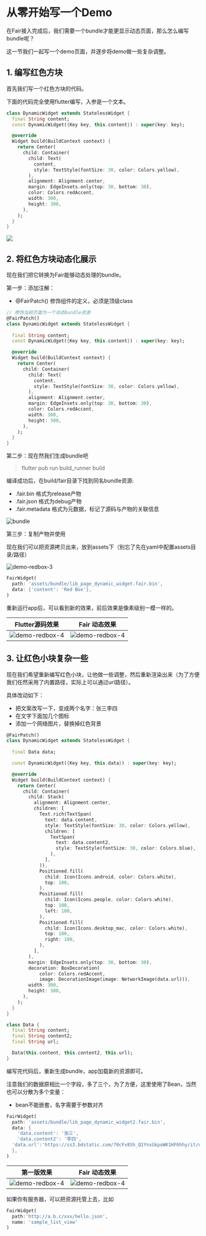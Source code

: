 # 从零开始写一个Demo

在Fair接入完成后，我们需要一个bundle才能更显示动态页面，那么怎么编写bundle呢？

这一节我们一起写一个demo页面，并逐步将demo做一些复杂调整。

## 1. 编写红色方块

首先我们写一个红色方块的代码。

下面的代码完全使用flutter编写，入参是一个文本。

```dart
class DynamicWidget extends StatelessWidget {
  final String content;
  const DynamicWidget({Key key, this.content}) : super(key: key);

  @override
  Widget build(BuildContext context) {
    return Center(
      child: Container(
        child: Text(
          content,
          style: TextStyle(fontSize: 30, color: Colors.yellow),
        ),
        alignment: Alignment.center,
        margin: EdgeInsets.only(top: 30, bottom: 30),
        color: Colors.redAccent,
        width: 300,
        height: 300,
      ),
    );
  }
}
```

![](./assets/demo-redbox-1.png)



## 2. 将红色方块动态化展示

现在我们把它转换为Fair能够动态处理的bundle。

第一步：添加注解：

* @FairPatch() 修饰组件的定义，必须是顶级class

```dart
// 修饰当前页面为一个动态bundle资源
@FairPatch()
class DynamicWidget extends StatelessWidget {
  
  final String content;
  const DynamicWidget({Key key, this.content}) : super(key: key);

  @override
  Widget build(BuildContext context) {
    return Center(
      child: Container(
        child: Text(
          content,
          style: TextStyle(fontSize: 30, color: Colors.yellow),
        ),
        alignment: Alignment.center,
        margin: EdgeInsets.only(top: 30, bottom: 30),
        color: Colors.redAccent,
        width: 300,
        height: 300,
      ),
    );
  }
}
```

第二步：现在然我们生成bundle吧

> flutter pub run build_runner build

编译成功后，在build/fair目录下找到同名bundle资源:

* .fair.bin 格式为release产物
* .fair.json 格式为debug产物
* .fair.metadata 格式为元数据，标记了源码与产物的关联信息

![bundle](./assets/demo-redbox-2.png)

第三步：复制产物并使用

现在我们可以把资源拷贝出来，放到assets下（别忘了先在yaml中配置assets目录/路径）

![demo-redbox-3](./assets/demo-redbox-3.png)

```dart
FairWidget(
  path: 'assets/bundle/lib_page_dynamic_widget.fair.bin',
  data: {'content': 'Red Box'},
)
```

重新运行app后，可以看到新的效果，前后效果是像素级别一模一样的。

| Flutter源码效果                              | Fair 动态效果                                |
| -------------------------------------------- | -------------------------------------------- |
| ![demo-redbox-4](./assets/demo-redbox-1.png) | ![demo-redbox-4](./assets/demo-redbox-4.png) |

## 3. 让红色小块复杂一些

现在我们希望重新编写红色小块，让他做一些调整，然后重新渲染出来（为了方便我们任然采用了内置路径，实际上可以通过url路径）。

具体改动如下：

* 把文案改写一下，变成两个名字：张三李四
* 在文字下面加几个图标
* 添加一个网络图片，替换掉红色背景

```dart
@FairPatch()
class DynamicWidget extends StatelessWidget {
  
  final Data data;

  const DynamicWidget({Key key, this.data}) : super(key: key);

  @override
  Widget build(BuildContext context) {
    return Center(
      child: Container(
        child: Stack(
          alignment: Alignment.center,
          children: [
            Text.rich(TextSpan(
              text: data.content,
              style: TextStyle(fontSize: 30, color: Colors.yellow),
              children: [
                TextSpan(
                  text: data.content2,
                  style: TextStyle(fontSize: 30, color: Colors.blue),
                ),
              ],
            )),
            Positioned.fill(
              child: Icon(Icons.android, color: Colors.white),
              top: 100,
            ),
            Positioned.fill(
              child: Icon(Icons.people, color: Colors.white),
              top: 100,
              left: 100,
            ),
            Positioned.fill(
              child: Icon(Icons.desktop_mac, color: Colors.white),
              top: 100,
              right: 100,
            ),
          ],
        ),
        margin: EdgeInsets.only(top: 30, bottom: 30),
        decoration: BoxDecoration(
            color: Colors.redAccent,
            image: DecorationImage(image: NetworkImage(data.url))),
        width: 300,
        height: 300,
      ),
    );
  }
}

class Data {
  final String content;
  final String content2;
  final String url;

  Data(this.content, this.content2, this.url);
}
```



编写完代码后，重新生成bundle，app加载新的资源即可。

注意我们的数据原相比一个字段，多了三个，为了方便，这里使用了Bean，当然也可以分散为多个变量：

* bean不能嵌套，名字需要于参数对齐

```dart
FairWidget(
  path: 'assets/bundle/lib_page_dynamic_widget2.fair.bin',
  data: {
    'data.content': '张三',
    'data.content2': '李四',
  'data.url':'https://ss3.bdstatic.com/70cFv8Sh_Q1YnxGkpoWK1HF6hhy/it/u=2665922796,3139592461&fm=26&gp=0.jpg'
  },
)
```



| 第一版效果                                   | Fair 动态效果                                |
| -------------------------------------------- | -------------------------------------------- |
| ![demo-redbox-4](./assets/demo-redbox-4.png) | ![demo-redbox-4](./assets/demo-redbox-5.png) |

如果你有服务器，可以把资源托管上去，比如

```dart
FairWidget(
  path:'http://a.b.c/xxx/hello.json',
  name: 'sample_list_view'
)
```

